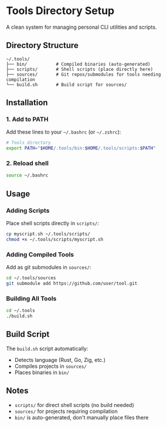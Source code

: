 # Tools Directory Setup

A clean system for managing personal CLI utilities and scripts.

## Directory Structure

```
~/.tools/
├── bin/           # Compiled binaries (auto-generated)
├── scripts/       # Shell scripts (place directly here)
├── sources/       # Git repos/submodules for tools needing compilation
└── build.sh       # Build script for sources/
```

## Installation

### 1. Add to PATH
Add these lines to your `~/.bashrc` (or `~/.zshrc`):

```bash
# Tools directory
export PATH="$HOME/.tools/bin:$HOME/.tools/scripts:$PATH"
```

### 2. Reload shell
```bash
source ~/.bashrc
```

## Usage

### Adding Scripts
Place shell scripts directly in `scripts/`:
```bash
cp myscript.sh ~/.tools/scripts/
chmod +x ~/.tools/scripts/myscript.sh
```

### Adding Compiled Tools
Add as git submodules in `sources/`:
```bash
cd ~/.tools/sources
git submodule add https://github.com/user/tool.git
```

### Building All Tools
```bash
cd ~/.tools
./build.sh
```

## Build Script
The `build.sh` script automatically:
- Detects language (Rust, Go, Zig, etc.)
- Compiles projects in `sources/`
- Places binaries in `bin/`

## Notes
- `scripts/` for direct shell scripts (no build needed)
- `sources/` for projects requiring compilation
- `bin/` is auto-generated, don't manually place files there
